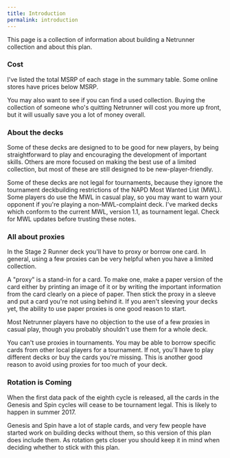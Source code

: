 ```yaml
---
title: Introduction
permalink: introduction
---
```

This page is a collection of information about building a Netrunner collection and about this plan.

### Cost

I've listed the total MSRP of each stage in the summary table. Some online stores have prices below MSRP.

You may also want to see if you can find a used collection. Buying the collection of someone who's quitting Netrunner will cost you more up front, but it will usually save you a lot of money overall.

### About the decks

Some of these decks are designed to to be good for new players, by being straightforward to play and encouraging the development of important skills. Others are more focused on making the best use of a limited collection, but most of these are still designed to be new-player-friendly.

Some of these decks are not legal for tournaments, because they ignore the tournament deckbuilding restrictions of the NAPD Most Wanted List (MWL). Some players do use the MWL in casual play, so you may want to warn your opponent if you're playing a non-MWL-complaint deck. I've marked decks which conform to the current MWL, version 1.1, as tournament legal. Check for MWL updates before trusting these notes.

### All about proxies

In the Stage 2 Runner deck you'll have to proxy or borrow one card. In general, using a few proxies can be very helpful when you have a limited collection.

A "proxy" is a stand-in for a card. To make one, make a paper version of the card either by printing an image of it or by writing the important information from the card clearly on a piece of paper. Then stick the proxy in a sleeve and put a card you're not using behind it. If you aren't sleeving your decks yet, the ability to use paper proxies is one good reason to start.

Most Netrunner players have no objection to the use of a few proxies in casual play, though you probably shouldn't use them for a whole deck.

You can't use proxies in tournaments. You may be able to borrow specific cards from other local players for a tournament. If not, you'll have to play different decks or buy the cards you're missing. This is another good reason to avoid using proxies for too much of your deck.

### Rotation is Coming

When the first data pack of the eighth cycle is released, all the cards in the Genesis and Spin cycles will cease to be tournament legal. This is likely to happen in summer 2017.

Genesis and Spin have a lot of staple cards, and very few people have started work on building decks without them, so this version of this plan does include them. As rotation gets closer you should keep it in mind when deciding whether to stick with this plan.
